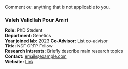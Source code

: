 Comment out anything that is not applicable to you.

### Valeh Valiollah Pour Amiri
**Role:** PhD Student  
**Department:** Genetics  
**Year joined lab:** 2023 
**Co-Advisor:** List co-advisor  
**Title:** NSF GRFP Fellow  
**Research Interests:** Briefly describe main research topics  
**Contact:** [email@example.com](mailto:email@example.com)  
**Website:** [Link](https://example.com)  
